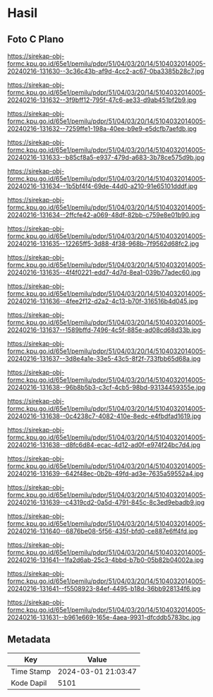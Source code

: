 # Hasil

## Foto C Plano

https://sirekap-obj-formc.kpu.go.id/65e1/pemilu/pdpr/51/04/03/20/14/5104032014005-20240216-131630--3c36c43b-af9d-4cc2-ac67-0ba3385b28c7.jpg

https://sirekap-obj-formc.kpu.go.id/65e1/pemilu/pdpr/51/04/03/20/14/5104032014005-20240216-131632--3f9bff12-795f-47c6-ae33-d9ab451bf2b9.jpg

https://sirekap-obj-formc.kpu.go.id/65e1/pemilu/pdpr/51/04/03/20/14/5104032014005-20240216-131632--7259ffe1-198a-40ee-b9e9-e5dcfb7aefdb.jpg

https://sirekap-obj-formc.kpu.go.id/65e1/pemilu/pdpr/51/04/03/20/14/5104032014005-20240216-131633--b85cf8a5-e937-479d-a683-3b78ce575d9b.jpg

https://sirekap-obj-formc.kpu.go.id/65e1/pemilu/pdpr/51/04/03/20/14/5104032014005-20240216-131634--1b5bf4f4-69de-44d0-a210-91e65101dddf.jpg

https://sirekap-obj-formc.kpu.go.id/65e1/pemilu/pdpr/51/04/03/20/14/5104032014005-20240216-131634--2ffcfe42-a069-48df-82bb-c759e8e01b90.jpg

https://sirekap-obj-formc.kpu.go.id/65e1/pemilu/pdpr/51/04/03/20/14/5104032014005-20240216-131635--12265ff5-3d88-4f38-968b-7f9562d68fc2.jpg

https://sirekap-obj-formc.kpu.go.id/65e1/pemilu/pdpr/51/04/03/20/14/5104032014005-20240216-131635--4f4f0221-edd7-4d7d-8ea1-039b77adec60.jpg

https://sirekap-obj-formc.kpu.go.id/65e1/pemilu/pdpr/51/04/03/20/14/5104032014005-20240216-131636--4fee2f12-d2a2-4c13-b70f-316516b4d045.jpg

https://sirekap-obj-formc.kpu.go.id/65e1/pemilu/pdpr/51/04/03/20/14/5104032014005-20240216-131637--1589bffd-7496-4c5f-885e-ad08cd68d33b.jpg

https://sirekap-obj-formc.kpu.go.id/65e1/pemilu/pdpr/51/04/03/20/14/5104032014005-20240216-131637--3d8e4a1e-33e5-43c5-8f2f-733fbb65d68a.jpg

https://sirekap-obj-formc.kpu.go.id/65e1/pemilu/pdpr/51/04/03/20/14/5104032014005-20240216-131638--96b8b5b3-c3cf-4cb5-98bd-93134459355e.jpg

https://sirekap-obj-formc.kpu.go.id/65e1/pemilu/pdpr/51/04/03/20/14/5104032014005-20240216-131638--0c4238c7-4082-410e-8edc-e4fbdfad1619.jpg

https://sirekap-obj-formc.kpu.go.id/65e1/pemilu/pdpr/51/04/03/20/14/5104032014005-20240216-131638--d8fc6d84-ecac-4d12-ad0f-e974f24bc7d4.jpg

https://sirekap-obj-formc.kpu.go.id/65e1/pemilu/pdpr/51/04/03/20/14/5104032014005-20240216-131639--642f48ec-0b2b-49fd-ad3e-7635a59552a4.jpg

https://sirekap-obj-formc.kpu.go.id/65e1/pemilu/pdpr/51/04/03/20/14/5104032014005-20240216-131639--c4319cd2-0a5d-4791-845c-8c3ed9ebadb9.jpg

https://sirekap-obj-formc.kpu.go.id/65e1/pemilu/pdpr/51/04/03/20/14/5104032014005-20240216-131640--6876be08-5f56-435f-bfd0-ce887e6ff4fd.jpg

https://sirekap-obj-formc.kpu.go.id/65e1/pemilu/pdpr/51/04/03/20/14/5104032014005-20240216-131641--1fa2d6ab-25c3-4bbd-b7b0-05b82b04002a.jpg

https://sirekap-obj-formc.kpu.go.id/65e1/pemilu/pdpr/51/04/03/20/14/5104032014005-20240216-131641--f5508923-84ef-4495-b18d-36bb928134f6.jpg

https://sirekap-obj-formc.kpu.go.id/65e1/pemilu/pdpr/51/04/03/20/14/5104032014005-20240216-131631--b961e669-165e-4aea-9931-dfcddb5783bc.jpg


## Metadata

| Key        | Value               |
| ---------- | ------------------- |
| Time Stamp | 2024-03-01 21:03:47 |
| Kode Dapil | 5101                |



